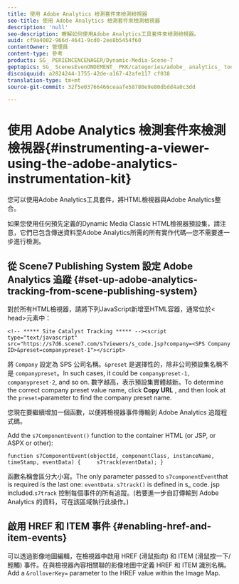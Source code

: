 ```yaml
---
title: 使用 Adobe Analytics 檢測套件來檢測檢視器
seo-title: 使用 Adobe Analytics 檢測套件來檢測檢視器
description: 'null'
seo-description: 瞭解如何使用Adobe Analytics工具套件來檢測檢視器。
uuid: cf9a4002-966d-4641-9cd0-2ee8b5454f60
contentOwner: 管理員
content-type: 參考
products: SG_ PERIENCENCENAGER/Dynamic-Media-Scene-7
geptopics: SG_ ScenesEvenONDEMENT_ PKK/categories/adobe_ analytics_ tooling_ kit
discoiquuid: a2824244-1755-42de-a167-42afe117 cf038
translation-type: tm+mt
source-git-commit: 32f5e03766466ceaafe58780e9e80dbdd4a0c3dd

---
```



# 使用 Adobe Analytics 檢測套件來檢測檢視器{#instrumenting-a-viewer-using-the-adobe-analytics-instrumentation-kit}

您可以使用Adobe Analytics工具套件，將HTML檢視器與Adobe Analytics整合。

如果您使用任何預先定義的Dynamic Media Classic HTML檢視器預設集，請注意，它們已包含傳送資料至Adobe Analytics所需的所有實作代碼—您不需要進一步進行檢測。

## 從 Scene7 Publishing System 設定 Adobe Analytics 追蹤 {#set-up-adobe-analytics-tracking-from-scene-publishing-system}

對於所有HTML檢視器，請將下列JavaScript新增至HTML容器，通常位於&lt; head&gt;元素中：

```as3
<!-- ***** Site Catalyst Tracking ***** --><script type="text/javascript" src="https://s7d6.scene7.com/s7viewers/s_code.jsp?company=<SPS Company ID>&preset=companypreset-1"></script>
```

將 `Company` 設定為 SPS 公司名稱。`&preset` 是選擇性的，除非公司預設集名稱不是 `companypreset`。In such cases, it could be `companypreset-1, companypreset-2`, and so on. 數字越高，表示預設集實體越新。To determine the correct company preset value name, click **Copy URL** , and then look at the `preset=`parameter to find the company preset name.

您現在要繼續增加一個函數，以便將檢視器事件傳輸到 Adobe Analytics 追蹤程式碼。

Add the `s7ComponentEvent()` function to the container HTML (or JSP, or ASPX or other):

```as3
function s7ComponentEvent(objectId, componentClass, instanceName, timeStamp, eventData) {     s7track(eventData); }
```

函數名稱會區分大小寫。The only parameter passed to `s7componentEvent`that is required is the last one: `eventData`. `s7track()` is defined in s_ code. jsp included.`s7track` 控制每個事件的所有追蹤。(若要進一步自訂傳輸到 Adobe Analytics 的資料，可在該區域執行此操作。)

## 啟用 HREF 和 ITEM 事件 {#enabling-href-and-item-events}

可以透過影像地圖編輯，在檢視器中啟用 HREF (滑鼠指向) 和 ITEM (滑鼠按一下/輕觸) 事件。在與檢視器內容相關聯的影像地圖中定義 HREF 和 ITEM 識別名稱。Add a `&rolloverKey=` parameter to the HREF value within the Image Map.
